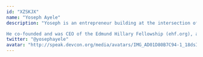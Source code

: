```yaml
---
id: "XZSKJX"
name: "Yoseph Ayele"
description: "Yoseph is an entrepreneur building at the intersection of Web3 and Africa, and focused on growing the borderless economy on the continent.

He co-founded and was CEO of the Edmund Hillary Fellowship (ehf.org), a community of 500+ top tier entrepreneurs and investors from 68 countries. He built a new immigration program with the New Zealand government, and ran it as a public-private partnership. Yoseph is from Ethiopia, and grew up in East Africa."
twitter: "@yosephayele"
avatar: "http://speak.devcon.org/media/avatars/IMG_AD01D80B7C94-1_18dsIDZ.jpeg"
---
```


